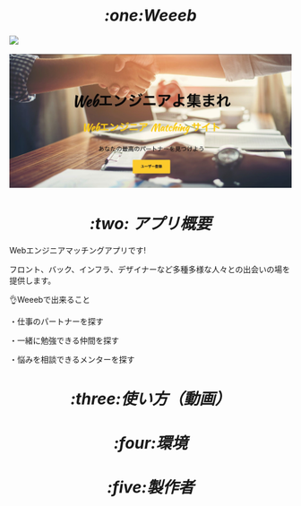 <h1 align="center"><i>:one:Weeeb</i></h1>

<kbd><img src="hABFD4861-0C3E-42FE-AAD4-EB113640749B.jpeg" ></kbd>

![画像名](ABFD4861-0C3E-42FE-AAD4-EB113640749B.jpeg)


<h1 align="center"><i>:two: アプリ概要</i></h1>
<p>Webエンジニアマッチングアプリです!</p>
<p>フロント、バック、インフラ、デザイナーなど多種多様な人々との出会いの場を提供します。</p>

:ok_hand:Weeebで出来ること
<p>・仕事のパートナーを探す</p>
<p>・一緒に勉強できる仲間を探す</p>
<p>・悩みを相談できるメンターを探す</p> 

<h1 align="center"><i>:three:使い方（動画）</i></h1>



<h1 align="center"><i>:four:環境</i></h1>



<h1 align="center"><i>:five:製作者</i></h1>


